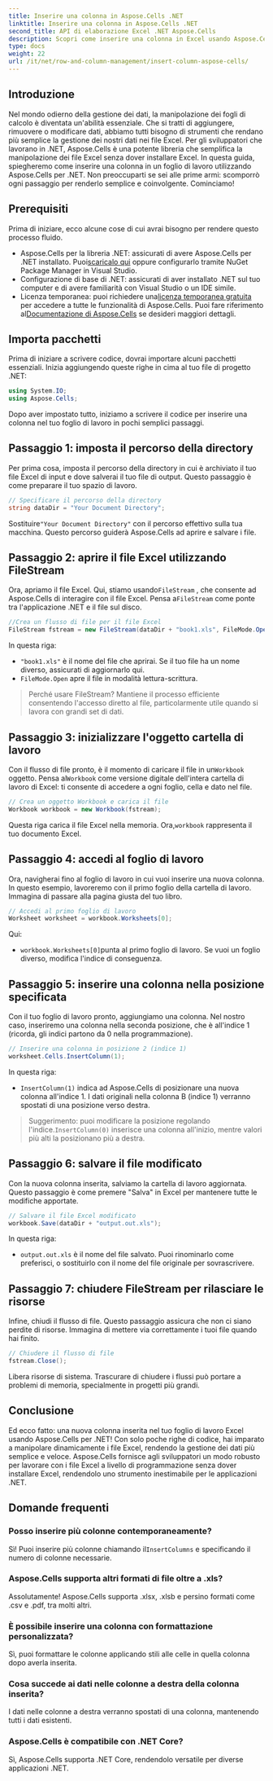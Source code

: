 ```yaml
---
title: Inserire una colonna in Aspose.Cells .NET
linktitle: Inserire una colonna in Aspose.Cells .NET
second_title: API di elaborazione Excel .NET Aspose.Cells
description: Scopri come inserire una colonna in Excel usando Aspose.Cells per .NET. Segui la nostra semplice guida passo-passo per aggiungere una nuova colonna senza problemi. Perfetto per gli sviluppatori .NET.
type: docs
weight: 22
url: /it/net/row-and-column-management/insert-column-aspose-cells/
---
```

## Introduzione
Nel mondo odierno della gestione dei dati, la manipolazione dei fogli di calcolo è diventata un'abilità essenziale. Che si tratti di aggiungere, rimuovere o modificare dati, abbiamo tutti bisogno di strumenti che rendano più semplice la gestione dei nostri dati nei file Excel. Per gli sviluppatori che lavorano in .NET, Aspose.Cells è una potente libreria che semplifica la manipolazione dei file Excel senza dover installare Excel. In questa guida, spiegheremo come inserire una colonna in un foglio di lavoro utilizzando Aspose.Cells per .NET. Non preoccuparti se sei alle prime armi: scomporrò ogni passaggio per renderlo semplice e coinvolgente. Cominciamo!
## Prerequisiti
Prima di iniziare, ecco alcune cose di cui avrai bisogno per rendere questo processo fluido.
-  Aspose.Cells per la libreria .NET: assicurati di avere Aspose.Cells per .NET installato. Puoi[scaricalo qui](https://releases.aspose.com/cells/net/) oppure configurarlo tramite NuGet Package Manager in Visual Studio.
- Configurazione di base di .NET: assicurati di aver installato .NET sul tuo computer e di avere familiarità con Visual Studio o un IDE simile.
- Licenza temporanea: puoi richiedere una[licenza temporanea gratuita](https://purchase.aspose.com/temporary-license/) per accedere a tutte le funzionalità di Aspose.Cells.
 Puoi fare riferimento al[Documentazione di Aspose.Cells](https://reference.aspose.com/cells/net/) se desideri maggiori dettagli.
## Importa pacchetti
Prima di iniziare a scrivere codice, dovrai importare alcuni pacchetti essenziali. Inizia aggiungendo queste righe in cima al tuo file di progetto .NET:
```csharp
using System.IO;
using Aspose.Cells;
```
Dopo aver impostato tutto, iniziamo a scrivere il codice per inserire una colonna nel tuo foglio di lavoro in pochi semplici passaggi.
## Passaggio 1: imposta il percorso della directory
Per prima cosa, imposta il percorso della directory in cui è archiviato il tuo file Excel di input e dove salverai il tuo file di output. Questo passaggio è come preparare il tuo spazio di lavoro.
```csharp
// Specificare il percorso della directory
string dataDir = "Your Document Directory";
```
 Sostituire`"Your Document Directory"` con il percorso effettivo sulla tua macchina. Questo percorso guiderà Aspose.Cells ad aprire e salvare i file.
## Passaggio 2: aprire il file Excel utilizzando FileStream
 Ora, apriamo il file Excel. Qui, stiamo usando`FileStream` , che consente ad Aspose.Cells di interagire con il file Excel. Pensa a`FileStream` come ponte tra l'applicazione .NET e il file sul disco.
```csharp
//Crea un flusso di file per il file Excel
FileStream fstream = new FileStream(dataDir + "book1.xls", FileMode.Open);
```
In questa riga:
- `"book1.xls"` è il nome del file che aprirai. Se il tuo file ha un nome diverso, assicurati di aggiornarlo qui.
- `FileMode.Open` apre il file in modalità lettura-scrittura.
> Perché usare FileStream? Mantiene il processo efficiente consentendo l'accesso diretto al file, particolarmente utile quando si lavora con grandi set di dati.
## Passaggio 3: inizializzare l'oggetto cartella di lavoro
 Con il flusso di file pronto, è il momento di caricare il file in un`Workbook` oggetto. Pensa al`Workbook` come versione digitale dell'intera cartella di lavoro di Excel: ti consente di accedere a ogni foglio, cella e dato nel file.
```csharp
// Crea un oggetto Workbook e carica il file
Workbook workbook = new Workbook(fstream);
```
 Questa riga carica il file Excel nella memoria. Ora,`workbook` rappresenta il tuo documento Excel.
## Passaggio 4: accedi al foglio di lavoro
Ora, navigherai fino al foglio di lavoro in cui vuoi inserire una nuova colonna. In questo esempio, lavoreremo con il primo foglio della cartella di lavoro. Immagina di passare alla pagina giusta del tuo libro.
```csharp
// Accedi al primo foglio di lavoro
Worksheet worksheet = workbook.Worksheets[0];
```
Qui:
- `workbook.Worksheets[0]`punta al primo foglio di lavoro. Se vuoi un foglio diverso, modifica l'indice di conseguenza.
## Passaggio 5: inserire una colonna nella posizione specificata
Con il tuo foglio di lavoro pronto, aggiungiamo una colonna. Nel nostro caso, inseriremo una colonna nella seconda posizione, che è all'indice 1 (ricorda, gli indici partono da 0 nella programmazione).
```csharp
// Inserire una colonna in posizione 2 (indice 1)
worksheet.Cells.InsertColumn(1);
```
In questa riga:
- `InsertColumn(1)` indica ad Aspose.Cells di posizionare una nuova colonna all'indice 1. I dati originali nella colonna B (indice 1) verranno spostati di una posizione verso destra.
>  Suggerimento: puoi modificare la posizione regolando l'indice.`InsertColumn(0)` inserisce una colonna all'inizio, mentre valori più alti la posizionano più a destra.
## Passaggio 6: salvare il file modificato
Con la nuova colonna inserita, salviamo la cartella di lavoro aggiornata. Questo passaggio è come premere "Salva" in Excel per mantenere tutte le modifiche apportate.
```csharp
// Salvare il file Excel modificato
workbook.Save(dataDir + "output.out.xls");
```
In questa riga:
- `output.out.xls` è il nome del file salvato. Puoi rinominarlo come preferisci, o sostituirlo con il nome del file originale per sovrascrivere.
## Passaggio 7: chiudere FileStream per rilasciare le risorse
Infine, chiudi il flusso di file. Questo passaggio assicura che non ci siano perdite di risorse. Immagina di mettere via correttamente i tuoi file quando hai finito.
```csharp
// Chiudere il flusso di file
fstream.Close();
```
Libera risorse di sistema. Trascurare di chiudere i flussi può portare a problemi di memoria, specialmente in progetti più grandi.
## Conclusione
Ed ecco fatto: una nuova colonna inserita nel tuo foglio di lavoro Excel usando Aspose.Cells per .NET! Con solo poche righe di codice, hai imparato a manipolare dinamicamente i file Excel, rendendo la gestione dei dati più semplice e veloce. Aspose.Cells fornisce agli sviluppatori un modo robusto per lavorare con i file Excel a livello di programmazione senza dover installare Excel, rendendolo uno strumento inestimabile per le applicazioni .NET.
## Domande frequenti
### Posso inserire più colonne contemporaneamente?  
 Sì! Puoi inserire più colonne chiamando il`InsertColumns` e specificando il numero di colonne necessarie.
### Aspose.Cells supporta altri formati di file oltre a .xls?  
Assolutamente! Aspose.Cells supporta .xlsx, .xlsb e persino formati come .csv e .pdf, tra molti altri.
### È possibile inserire una colonna con formattazione personalizzata?  
Sì, puoi formattare le colonne applicando stili alle celle in quella colonna dopo averla inserita.
### Cosa succede ai dati nelle colonne a destra della colonna inserita?  
I dati nelle colonne a destra verranno spostati di una colonna, mantenendo tutti i dati esistenti.
### Aspose.Cells è compatibile con .NET Core?  
Sì, Aspose.Cells supporta .NET Core, rendendolo versatile per diverse applicazioni .NET.